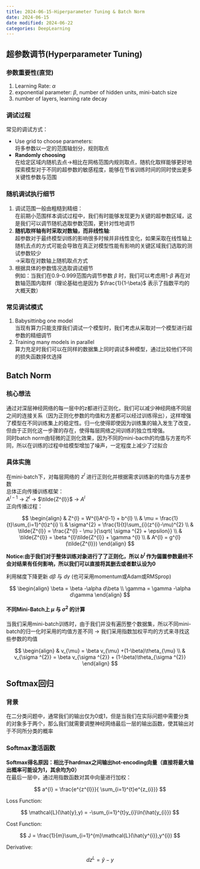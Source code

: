 ```yaml
---
title: 2024-06-15-Hiperparameter Tuning & Batch Norm
date: 2024-06-15
date modified: 2024-06-22
categories: DeepLearning
---
```


## 超参数调节(Hyperparameter Tuning)

### 参数重要性(直觉)

1. Learning Rate: $\alpha$
2. exponential parameter: $\beta$, number of hidden units, mini-batch size
3. number of layers, learning rate decay

### 调试过程

常见的调试方式：

- Use grid to choose parameters:  
将多参数以一定的范围轴划分，规则取点
- **Randomly choosing**  
在给定区域内随机去点->相比在网格范围内规则取点，随机化取样能够更好地探索模型对于不同的超参数的敏感程度，能够在节省训练时间的同时使出更多关键性参数与范围

### 随机调试执行细节

1. 调试范围一般由粗糙到精细：  
  在前期小范围样本调试过程中，我们有时能够发现更为关键的超参数区域，这是我们可以调节随机选取参数范围，更针对性地调节
  2. **随机取样轴有时采取对数轴，而非线性轴**:  
  超参数对于最终模型训练的影响很多时候并非线性变化，如果采取在线性轴上随机去点的方式可能会导致在真正对模型性能有影响的关键区域我们选取的测试参数较少  
  ->采取在对数轴上随机取点方式
  3. 根据具体的参数情况选取调试细节  
例如：当我们在0.9-0.999范围内调节参数 $\beta$ 时，我们可以考虑用1-$\beta$ 再在对数轴范围内取样（理论基础也是因为 $\frac{1}{1-\beta}$ 表示了指数平均的大概天数）

### 常见调试模式

1. Babysittinbg one model  
当现有算力只能支撑我们调试一个模型时，我们考虑从采取对一个模型进行超参数的精细调节
2. Training many models in parallel  
算力充足时我们可以在同样的数据集上同时调试多种模型，通过比较他们不同的损失函数择优选择

## Batch Norm

### 核心想法

通过对深层神经网络的每一层中的z都进行正则化，我们可以减少神经网络不同层之间的连接关系（因为正则化参数的均值和方差都可以经过训练得出），这样增强了模型在不同训练集上的稳定性。归一化使得即使因为训练集的输入发生了改变，但由于正则化这一步骤的存在，使得每层网络之间训练的独立性增强。  
同时batch norm由轻微的正则化效果，因为不同的mini-bacth的均值与方差均不同，所以在训练的过程中给模型增加了噪声，一定程度上减少了过拟合

### 具体实施

在mini-batch下，对每层网络的 $z^{l}$ 进行正则化并根据需求训练新的均值与方差参数  
总体正向传播训练框架：  
$A^{l-1}$ -> $Z^{l}$ -> $\tilde{Z^{l}}$ -> $A^{l}$  
正向传播过程：

$$
\begin{align}
& Z^{l} = W^{l}A^{l-1} + b^{l}   \\ 
& \mu = \frac{1}{t}\sum_{i=1}^{t}z^{i}  \\
& \sigma^{2} = \frac{1}{t}\sum_{i}(z^{i}-\mu)^{2} \\
& \tilde{Z^{l}} = \frac{Z^{l} - \mu }{\sqrt{ \sigma ^{2} + \epsilon}} \\
& \tilde{Z^{l}} = \beta ^{l}\tilde{Z^{l}} + \gamma ^{l} \\
& A^{l} = g^{l}(\tilde{Z^{l}})
\end{align}
$$

**Notice:由于我们对于整体训练对象进行了了正则化，所以 $b^{l}$ 作为偏置参数最终不会对结果有任何影响，所以我们可以直接将其删去或者默认设为0**

利用梯度下降更新 $d\beta$ 与 $d\gamma$ (也可采用momentum或Adam或RMSprop)

$$
\begin{align}
\beta = \beta -\alpha d\beta \\
\gamma = \gamma -\alpha d\gamma
\end{align}
$$

#### 不同Mini-Batch上 $\mu$ 与 $\sigma ^{2}$ 的计算

当我们采用mini-batch训练时，由于我们并没有遍历整个数据集，所以不同mini-batch的归一化时采用的均值方差不同 -> 我们采用指数加权平均的方式来寻找这些参数的均值

$$
\begin{align}
& v_{\mu} = \beta v_{\mu} +(1-\beta)\theta_{\mu}  \\
& v_{\sigma ^{2}} = \beta v_{\sigma ^{2}} + (1-\beta)\theta_{\sigma ^{2}}
\end{align}
$$

## Softmax回归

### 背景

在二分类问题中，通常我们的输出仅为0或1，但是当我们在实际问题中需要分类的对象多于两个，那么我们就需要调整神经网络最后一层的输出函数，使其输出对于不同所分类的概率

### Softmax激活函数

**Softmax得名原因：相比于hardmax之间输出hot-encoding向量（直接将最大输出概率可能设为1，其余均为0）**  
在最后一层中，通过用指数函数对其中向量进行加权：

$$
a^{l} = \frac{e^{z^{l}}}{ \sum_{i=1}^{t}e^{z_{i}}}
$$

Loss Function:

$$
\mathcal{L}(\hat{y},y) = -\sum_{i=1}^{t}y_{i}\ln(\hat{y_{i}})
$$

Cost Function:

$$
J = \frac{1}{m}\sum_{i=1}^{m}\mathcal{L}(\hat{y^{i}},y^{i})
$$

Derivative:

$$
dz^{L} = \hat{y} - y
$$